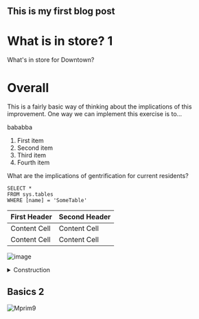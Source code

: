 ## This is my first blog post
<h1>What is in store? 1</h1>
What's in store for Downtown?

# Overall 

This is a fairly basic way of thinking about the implications of this improvement. One way we can implement this exercise is to...

bababba

1. First item
2. Second item
3. Third item
4. Fourth item

What are the implications of gentrification for current residents?
 ```tsql
 SELECT *
 FROM sys.tables
 WHERE [name] = 'SomeTable'
 ```
 
 | First Header  | Second Header |
| ------------- | ------------- |
| Content Cell  | Content Cell  |
| Content Cell  | Content Cell  |

![image](https://user-images.githubusercontent.com/94587267/144359745-166285cc-c817-4953-8730-680918ef84a8.png)

<details><summary>Construction</summary>
<p>


 
 ![Mprim9](https://user-images.githubusercontent.com/94587267/144357623-31c34304-3820-43cd-b70d-093090895e78.png)

   

</p>
</details>

<h2>Basics 2</h2>
 
![Mprim9](https://user-images.githubusercontent.com/94587267/144357623-31c34304-3820-43cd-b70d-093090895e78.png)
